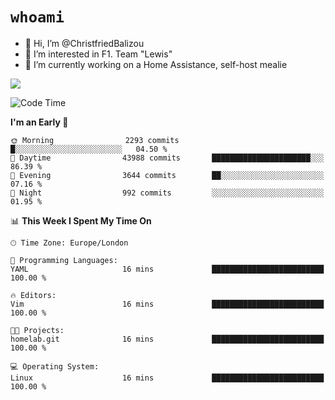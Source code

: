 # `whoami`

- 👋 Hi, I’m @ChristfriedBalizou
- 👀 I’m interested in F1. Team "Lewis"
- 🌱 I’m currently working on a Home Assistance, self-host mealie
<!--
- 💞️ I’m looking to collaborate on
- 📫 How to reach me /dev/stdin
-->


![](https://github-readme-stats.vercel.app/api?username=Christfriedbalizou&show_icons=true&hide_title=true&theme=solarized-dark&count_private=true&hide=stars)
<!-- 
  ![](https://github-readme-stats.vercel.app/api/top-langs/?username=Christfriedbalizou&show_icons=true&hide_title=true&theme=solarized-dark&layout=compact&show_icons=true&count_private=false)
-->


<!--START_SECTION:waka-->
![Code Time](http://img.shields.io/badge/Code%20Time-21%20hrs%2029%20mins-blue)

**I'm an Early 🐤** 

```text
🌞 Morning                2293 commits        █░░░░░░░░░░░░░░░░░░░░░░░░   04.50 % 
🌆 Daytime                43988 commits       ██████████████████████░░░   86.39 % 
🌃 Evening                3644 commits        ██░░░░░░░░░░░░░░░░░░░░░░░   07.16 % 
🌙 Night                  992 commits         ░░░░░░░░░░░░░░░░░░░░░░░░░   01.95 % 
```


📊 **This Week I Spent My Time On** 

```text
🕑︎ Time Zone: Europe/London

💬 Programming Languages: 
YAML                     16 mins             █████████████████████████   100.00 % 

🔥 Editors: 
Vim                      16 mins             █████████████████████████   100.00 % 

🐱‍💻 Projects: 
homelab.git              16 mins             █████████████████████████   100.00 % 

💻 Operating System: 
Linux                    16 mins             █████████████████████████   100.00 % 
```


<!--END_SECTION:waka-->


<!---
ChristfriedBalizou/ChristfriedBalizou is a ✨ special ✨ repository because its `README.md` (this file) appears on your GitHub profile.
You can click the Preview link to take a look at your changes.
--->
